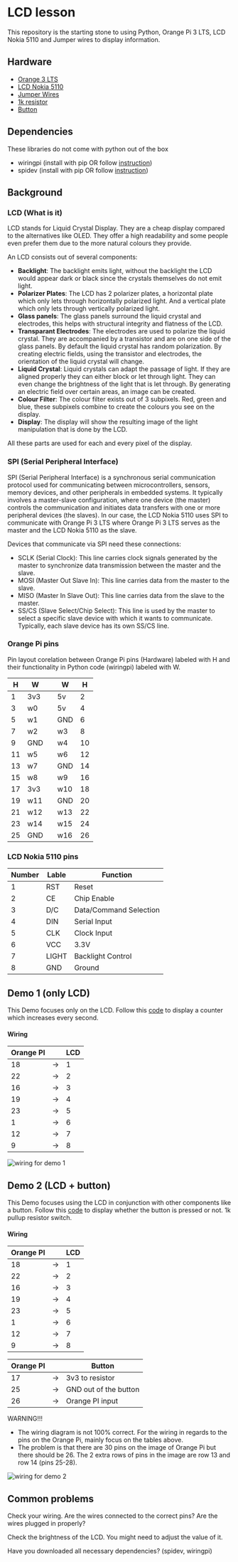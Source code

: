 # LCD lesson

This repository is the starting stone to using Python, Orange Pi 3 LTS, LCD Nokia 5110 and Jumper wires to display information.

## Hardware

- [Orange 3 LTS](http://www.orangepi.org/html/hardWare/computerAndMicrocontrollers/details/orange-pi-3-LTS.html)
- [LCD Nokia 5110](https://components101.com/displays/nokia-5110-lcd)
- [Jumper Wires](https://en.wikipedia.org/wiki/Jump_wire)
- [1k resistor](https://electronicsreference.com/1k_resistor_color_code/)
- [Button](https://www.sparkfun.com/products/97)

## Dependencies

These libraries do not come with python out of the box
- wiringpi (install with pip OR follow [instruction](/install_wiringpi.txt))
- spidev (install with pip OR follow [instruction](/install_spidev.txt))

## Background

### LCD (What is it)

LCD stands for Liquid Crystal Display. They are a cheap display compared to the alternatives like OLED.
They offer a high readability and some people even prefer them due to the more natural colours they provide.

An LCD consists out of several components:

- **Backlight**: The backlight emits light, without the backlight the LCD would appear dark or black since the crystals themselves do not emit light.
- **Polarizer Plates**: The LCD has 2 polarizer plates, a horizontal plate which only lets through horizontally polarized light. And a vertical plate which only lets through vertically polarized light.
- **Glass panels**: The glass panels surround the liquid crystal and electrodes, this helps with structural integrity and flatness of the LCD.
- **Transparant Electrodes**: The electrodes are used to polarize the liquid crystal. They are accompanied by a transistor and are on one side of the glass panels.
By default the liquid crystal has random polarization. By creating electric fields, using the transistor and electrodes, the orientation of the liquid crystal will change. 
- **Liquid Crystal**: Liquid crystals can adapt the passage of light. If they are aligned properly they can either block or let through light. They can even change the brightness
of the light that is let through. By generating an electric field over certain areas, an image can be created.
- **Colour Filter**: The colour filter exists out of 3 subpixels. Red, green and blue, these subpixels combine to create the colours you see on the display.
- **Display**: The display will show the resulting image of the light manipulation that is done by the LCD.

All these parts are used for each and every pixel of the display.

### SPI (Serial Peripheral Interface)

SPI (Serial Peripheral Interface) is a synchronous serial communication protocol used for communicating between microcontrollers, sensors, memory devices, and other peripherals in embedded systems. It typically involves a master-slave configuration, where one device (the master) controls the communication and initiates data transfers with one or more peripheral devices (the slaves). In our case, the LCD Nokia 5110 uses SPI to communicate with Orange Pi 3 LTS where Orange Pi 3 LTS serves as the master and the LCD Nokia 5110 as the slave.

Devices that communicate via SPI need these connections:
- SCLK (Serial Clock): This line carries clock signals generated by the master to synchronize data transmission between the master and the slave.
- MOSI (Master Out Slave In): This line carries data from the master to the slave.
- MISO (Master In Slave Out): This line carries data from the slave to the
  master.
- SS/CS (Slave Select/Chip Select): This line is used by the master to select a specific slave device with which it wants to communicate. Typically, each slave device has its own SS/CS line.

### Orange Pi pins

Pin layout corelation between Orange Pi pins (Hardware) labeled with H and their functionality in Python code (wiringpi) labeled with W.

| H | W |   | W | H |
|---|---|---|---|---|
| 1 | 3v3 |   | 5v | 2 |
| 3 | w0 |   | 5v | 4 |
| 5 | w1 |   | GND | 6 |
| 7 | w2 |   | w3 | 8 |
| 9 | GND |   | w4 | 10 |
| 11 | w5 |   | w6 | 12 |
| 13 | w7 |   | GND | 14 |
| 15 | w8 |   | w9 | 16 |
| 17 | 3v3 |   | w10 | 18 |
| 19 | w11 |   | GND | 20 |
| 21 | w12 |   | w13 | 22 |
| 23 | w14 |   | w15 | 24 |
| 25 | GND |   | w16 | 26 |

### LCD Nokia 5110 pins

| Number | Lable | Function |
|---|---|---|
| 1 | RST | Reset |
| 2 | CE | Chip Enable |
| 3 | D/C | Data/Command Selection |
| 4 | DIN | Serial Input |
| 5 | CLK | Clock Input |
| 6 | VCC | 3.3V |
| 7 | LIGHT | Backlight Control |
| 8 | GND | Ground |

## Demo 1 (only LCD)

This Demo focuses only on the LCD. Follow this [code](/demo_1.py) to display a counter which increases every second.

#### Wiring

| Orange PI |  | LCD |
|---|---|---|
| 18 | -> | 1 |
| 22 | -> | 2 |
| 16 | -> | 3 |
| 19 | -> | 4 |
| 23 | -> | 5 |
| 1 | -> | 6 |
| 12 | -> | 7 |
| 9 | -> | 8 |

![wiring for demo 1](/assets/demo_1.png)

## Demo 2 (LCD + button)

This Demo focuses using the LCD in conjunction with other components like a button. Follow this [code](/demo_2.py) to display whether the button is pressed or not.
1k pullup resistor switch.

#### Wiring

| Orange PI |  | LCD |
|---|---|---|
| 18 | -> | 1 |
| 22 | -> | 2 |
| 16 | -> | 3 |
| 19 | -> | 4 |
| 23 | -> | 5 |
| 1 | -> | 6 |
| 12 | -> | 7 |
| 9 | -> | 8 |

| Orange PI |  | Button |
|---|---|---|
| 17 | -> | 3v3 to resistor |
| 25 | -> | GND out of the button |
| 26 | -> | Orange PI input |

WARNING!!! 
- The wiring diagram is not 100% correct. For the wiring in regards to the pins on the Orange Pi, mainly focus on the tables above.
- The problem is that there are 30 pins on the image of Orange Pi but there should be 26. The 2 extra rows of pins in the image are row 13 and row 14 (pins 25-28).

![wiring for demo 2](/assets/demo_2.png)

## Common problems

Check your wiring. Are the wires connected to the correct pins? Are the wires plugged in properly?

Check the brightness of the LCD.  You might need to adjust the value of it.

Have you downloaded all necessary dependencies? (spidev, wiringpi)​
